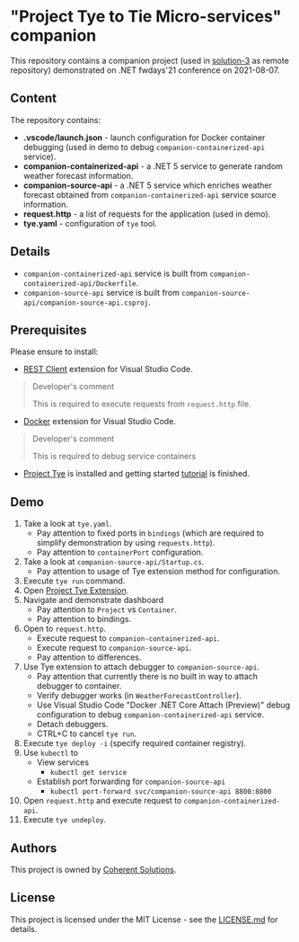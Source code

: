 # "Project Tye to Tie Micro-services" companion

This repository contains a companion project (used in [solution-3](https://github.com/coherentsolutionsinc/dotnet-fwdays-2021-project-tye-to-tie-dotnet-microservices/tree/main/solution-3) as remote repository) demonstrated on .NET fwdays'21 conference on 2021-08-07. 

## Content

The repository contains:

* **.vscode/launch.json** - launch configuration for Docker container debugging (used in demo to debug `companion-containerized-api` service).
* **companion-containerized-api** - a .NET 5 service to generate random weather forecast information. 
* **companion-source-api** - a .NET 5 service which enriches weather forecast obtained from `companion-containerized-api` service source information. 
* **request.http** - a list of requests for the application (used in demo). 
* **tye.yaml** - configuration of `tye` tool.

## Details

* `companion-containerized-api` service is built from `companion-containerized-api/Dockerfile`.
* `companion-source-api` service is built from `companion-source-api/companion-source-api.csproj`.

## Prerequisites

Please ensure to install:

* [REST Client](https://github.com/Huachao/vscode-restclient) extension for Visual Studio Code.

> Developer's comment 
>
> This is required to execute requests from `request.http` file.

* [Docker](https://github.com/microsoft/vscode-docker) extension for Visual Studio Code.

> Developer's comment
> 
> This is required to debug service containers

* [Project Tye](https://github.com/dotnet/tye) is installed and getting started [tutorial](https://github.com/dotnet/tye/blob/main/docs/tutorials/hello-tye/00_run_locally.md) is finished.

## Demo

1. Take a look at `tye.yaml`. 
    * Pay attention to fixed ports in `bindings` (which are required to simplify demonstration by using `requests.http`). 
    * Pay attention to `containerPort` configuration.
3. Take a look at `companion-source-api/Startup.cs`. 
    * Pay attention to usage of Tye extension method for configuration.
5. Execute `tye run` command. 
6. Open [Project Tye Extension](https://github.com/Microsoft/vscode-tye/). 
7. Navigate and demonstrate dashboard
    * Pay attention to `Project` vs `Container`.
    * Pay attention to bindings.
9. Open to `request.http`. 
    * Execute request to `companion-containerized-api`. 
    * Execute request to `companion-source-api`. 
    * Pay attention to differences.
11. Use Tye extension to attach debugger to `companion-source-api`. 
    * Pay attention that currently there is no built in way to attach debugger to container. 
    * Verify debugger works (in `WeatherForecastController`).
    * Use Visual Studio Code "Docker .NET Core Attach (Preview)" debug configuration to debug `companion-containerized-api` service.
    * Detach debuggers. 
    * CTRL+C to cancel `tye run`.
15. Execute `tye deploy -i` (specify required container registry).
16. Use `kubectl` to
    * View services
        * `kubectl get service`
    * Establish port forwarding for `companion-source-api` 
        * `kubectl port-forward svc/companion-source-api 8800:8800`
18. Open `request.http` and execute request to `companion-containerized-api`.
19. Execute `tye undeploy`.

## Authors
This project is owned by [Coherent Solutions](www.coherentsolutions.com).

## License
This project is licensed under the MIT License - see the [LICENSE.md](LICENSE) for details.
